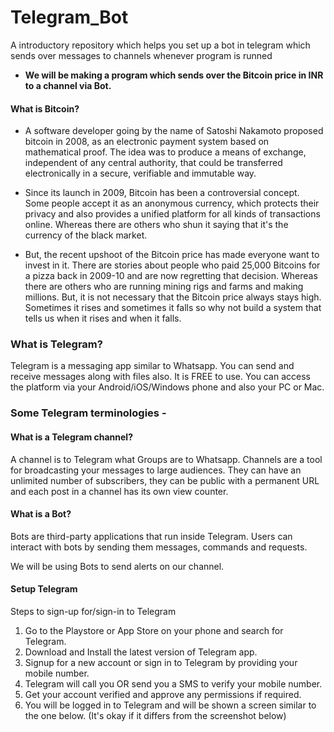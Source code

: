 # Telegram_Bot
A introductory repository which helps you set up a bot in telegram which sends over messages to channels whenever program is runned

* **We will be making a program which sends over the Bitcoin price in INR to a channel via Bot.**

#### What is Bitcoin?

*  A software developer going by the name of Satoshi Nakamoto proposed bitcoin in 2008, as an electronic payment system based on mathematical proof. The idea was to produce a means of exchange, independent of any central authority, that could be transferred electronically in a secure, verifiable and immutable way.

* Since its launch in 2009, Bitcoin has been a controversial concept. Some people accept it as an anonymous currency, which protects their privacy and also provides a unified platform for all kinds of transactions online. Whereas there are others who shun it saying that it's the currency of the black market.

* But, the recent upshoot of the Bitcoin price has made everyone want to invest in it. There are stories about people who paid 25,000 Bitcoins for a pizza back in 2009-10 and are now regretting that decision. Whereas there are others who are running mining rigs and farms and making millions. But, it is not necessary that the Bitcoin price always stays high. Sometimes it rises and sometimes it falls so why not build a system that tells us when it rises and when it falls.

### What is Telegram?

Telegram is a messaging app similar to Whatsapp. You can send and receive messages along with files also. It is FREE to use. You can access the platform via your Android/iOS/Windows phone and also your PC or Mac.


### Some Telegram terminologies -

#### What is a Telegram channel?

A channel is to Telegram what Groups are to Whatsapp. Channels are a tool for broadcasting your messages to large audiences. They can have an unlimited number of subscribers, they can be public with a permanent URL and each post in a channel has its own view counter.

#### What is a Bot?

Bots are third-party applications that run inside Telegram. Users can interact with bots by sending them messages, commands and requests. 

We will be using Bots to send alerts on our channel.

#### Setup Telegram

Steps to sign-up for/sign-in to Telegram
1. Go to the Playstore or App Store on your phone and search for Telegram.
2. Download and Install the latest version of Telegram app.
3. Signup for a new account or sign in to Telegram by providing your mobile number.
4. Telegram will call you OR send you a SMS to verify your mobile number.
5. Get your account verified and approve any permissions if required.
6. You will be logged in to Telegram and will be shown a screen similar to the one below. (It's okay if it differs from the screenshot below)
